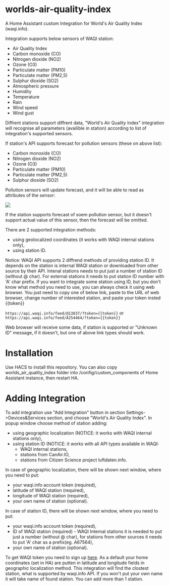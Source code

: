 # worlds-air-quality-index

A Home Assistant custom Integration for World's Air Quality Index (waqi.info).

Integration supports below sensors of WAQI station:

- Air Quality Index
- Carbon monoxide (CO)
- Nitrogen dioxide (NO2)
- Ozone (O3)
- Particulate matter (PM10)
- Particulate matter (PM2,5)
- Sulphur dioxide (SO2)
- Atmospheric pressure
- Humidity
- Temperature
- Rain
- Wind speed
- Wind gust

Diffrent stations support diffrent data, "World's Air Quality Index" integration will recognise all parameters (availible in station) according to list of integration's supported sensors.

If station's API supports forecast for pollution sensors (these on above list):

- Carbon monoxide (CO)
- Nitrogen dioxide (NO2)
- Ozone (O3)
- Particulate matter (PM10)
- Particulate matter (PM2,5)
- Sulphur dioxide (SO2)

Pollution sensors will update forecast, and it will be able to read as attributes of the sensor:

<img src="https://github.com/pawkakol1/worlds-air-quality-index/tree/main/readme_files/forecast.png">

If the station supports forecast of soem pollution sensor, but it doesn't support actual value of this sensor, then the forecast will be omitted.

There are 2 supported integration methods:

- using geolocalized coordinates (it works with WAQI internal stations only),
- using station ID.

Notice: WAQI API supports 2 diffrend methods of providing station ID. It depends on the station is internal WAQI station or downloaded from other source by their API. Intenal stations needs to put just a number of station ID (without @ char). For external stations it needs to put station ID number with 'A' char prefix. If you want to integrate some station using ID, but you don't know what method you need to use, you can always check it using web browser. You just need to copy one of below link, paste to the URL of web browser, change number of interested station, and paste your token insted {{token}}

`https://api.waqi.info/feed/@13837/?token={{token}}`
or
`https://api.waqi.info/feed/A254464/?token={{token}}`

Web browser will receive some data, if station is supported or "Unknown ID" message, if it doesn't, but one of above link types should work.

# Installation

Use HACS to install this repository.
You can also copy worlds_air_quality_index folder into /config/custom_components of Home Assistant instance, then restart HA.

# Adding Integration

To add integration use "Add Integration" button in section Settings->Devices&Services section, and choose "World's Air Quality Index".
In popup window choose method of station adding:

- using geographic localization (NOTICE: it works with WAQI internal stations only),
- using station ID (NOTICE: it works with all API types available in WAQI:
  - WAQI internal stations,
  - stations from CanAir.IO,
  - stations from Citizen Science project luftdaten.info.

In case of geographic localization, there will be shown next window, where you need to put:

- your waqi.info account token (required),
- latitude of WAQI station (required),
- longitude of WAQI station (required),
- your own name of station (optional).

In case of station ID, there will be shown next window, where you need to put:

- your waqi.info account token (required),
- ID of WAQI station (required) - WAQI Internal stations it is needed to put just a number (without @ char), for stations from other sources it needs to put 'A' char as a prefix(eg. A67564),
- your own name of station (optional).

To get WAQI token you need to sign up [here](https://aqicn.org/data-platform/token/).
As a default your home coordinates (set in HA) are putten in latitude and longitude fields in geographic localization method. This integration will find the clostest station, what is supported by waqi.info API.
If you won't put your own name it will take name of found station.
You can add more than 1 station.
